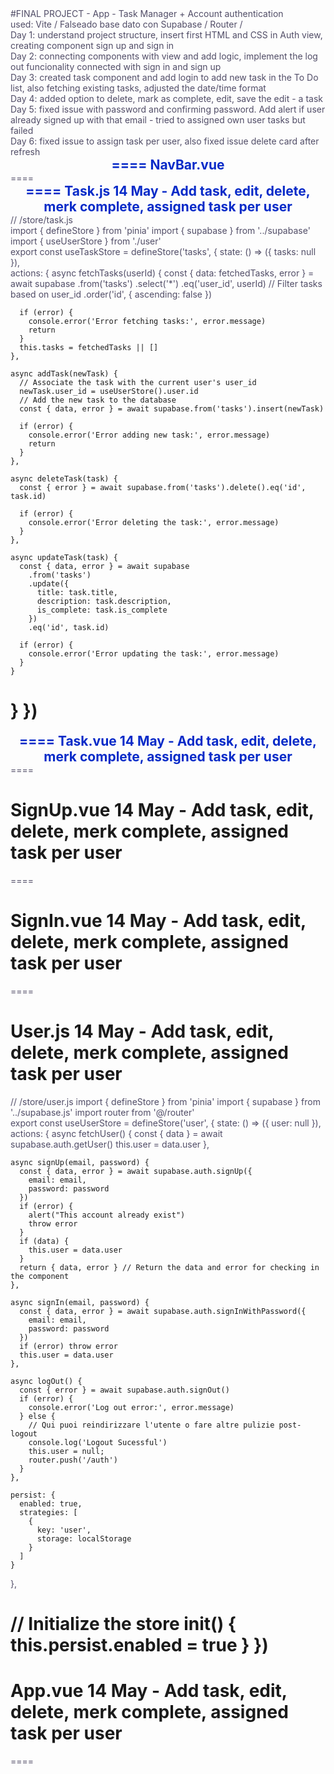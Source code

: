 #FINAL PROJECT - App - Task Manager + Account authentication

used: Vite / Falseado base dato con Supabase / Router /

Day 1: understand project structure, insert first HTML and CSS in Auth view, creating component sign up and sign in

Day 2: connecting components with view and add logic, implement the log out funcionality connected with sign in and sign up

Day 3: created task component and add login to add new task in the To Do list, also fetching existing tasks, adjusted the date/time format

Day 4: added option to delete, mark as complete, edit, save the edit - a task

Day 5: fixed issue with password and confirming password. Add alert if user already signed up with that email - tried to assigned own user tasks but failed

Day 6: fixed issue to assign task per user, also fixed issue delete card after refresh


====
NavBar.vue
----
<script setup>
import { useUserStore } from '../stores/user.js'
const userStore = useUserStore()
</script>

<template>
  <section>
    <header>
      <div><h3>Task-it</h3></div>
      <!--
      <ul>
        <li><a href="">Home</a></li>
        <li><a href="">Tasks</a></li>
        <li><a href="">Timer</a></li>
      </ul>
      -->
      <div class="log">
        <div class="profile">
          <div class="img"></div>
          <p>Profile</p>
        </div>
        <button @click="userStore.logOut">Log Out</button>
      </div>
    </header>
  </section>
</template>

<style scoped>
section {
  margin: 0;
}

header {
  display: flex;
  flex-direction: row;
  align-items: center;
  justify-content: space-between;
  padding: 0px 24px;
  background-color: #072ac8;
  color: #ffffff;
}

h3 {
  margin: none;
}

/*
ul {
  display: flex;
  flex-direction: row;
  justify-content: space-between;
  gap: 40px;
  list-style: none;
  margin: none;
}
*/

a {
  font-size: 18px;
  font-weight: 500;
  text-decoration: none;
  color: #ffffff;
}

.profile {
  display: flex;
  flex-direction: row;
  align-items: center;
}

.img {
  width: 48px;
  height: 48px;
  background-image: url(/src/assets/beanhead\ 3.svg);
}

.log {
  display: flex;
  flex-direction: row;
  align-items: center;
  gap: 16px;
}

button {
  border: none;
  border-radius: 4px;
  background-color: #536cea;
  color: #ffffff;
  font-weight: 600;
  font-size: 14px;
  padding: 0px 16px;
  height: 30px;
}
</style>
====


====
Task.js  14 May - Add task, edit, delete, merk complete, assigned task per user
----
// /store/task.js

import { defineStore } from 'pinia'
import { supabase } from '../supabase'
import { useUserStore } from './user'

export const useTaskStore = defineStore('tasks', {
  state: () => ({
    tasks: null
  }),

  actions: {
    async fetchTasks(userId) {
      const { data: fetchedTasks, error } = await supabase
        .from('tasks')
        .select('*')
        .eq('user_id', userId) // Filter tasks based on user_id
        .order('id', { ascending: false })

      if (error) {
        console.error('Error fetching tasks:', error.message)
        return
      }
      this.tasks = fetchedTasks || []
    },

    async addTask(newTask) {
      // Associate the task with the current user's user_id
      newTask.user_id = useUserStore().user.id
      // Add the new task to the database
      const { data, error } = await supabase.from('tasks').insert(newTask)

      if (error) {
        console.error('Error adding new task:', error.message)
        return
      }
    },

    async deleteTask(task) {
      const { error } = await supabase.from('tasks').delete().eq('id', task.id)

      if (error) {
        console.error('Error deleting the task:', error.message)
      }
    },
    
    async updateTask(task) {
      const { data, error } = await supabase
        .from('tasks')
        .update({
          title: task.title,
          description: task.description,
          is_complete: task.is_complete
        })
        .eq('id', task.id)

      if (error) {
        console.error('Error updating the task:', error.message)
      }
    }
  }
})
====



====
Task.vue  14 May - Add task, edit, delete, merk complete, assigned task per user
----
<script setup>
import { ref, computed } from 'vue'
import { useTaskStore } from '../stores/task.js'
import { useUserStore } from '../stores/user.js'

const userStore = useUserStore()
const taskStore = useTaskStore()
const newTaskTitle = ref('')
const newTaskDescription = ref('')


const handleSubmit = async () => {
  const newTask = {
    title: newTaskTitle.value,
    description: newTaskDescription.value,
    user_id: userStore.user.id
  }
  await taskStore.addTask(newTask)
  // Clear input fields after adding task
  newTaskTitle.value = ''
  newTaskDescription.value = ''
  await taskStore.fetchTasks(userStore.user.id) // Use await to make sure fetchTasks is completed before proceeding
}

const filteredTasks = computed(() => {
  const tasks = taskStore.tasks || [] // Ensure tasks is defined
  const userId = userStore.user.id
  return tasks.filter((task) => task.user_id === userId)
})

// Computed property to format timestamp to HH:MM
const formattedTimestamp = computed(() => {
  const tasks = taskStore.tasks || [] // Ensure tasks is an array

  return tasks.map((task) => {
    const dateObj = new Date(task.inserted_at) // Parse the timestamp string into a Date object
    const formattedDate = dateObj.toLocaleDateString() // Format the date
    const formattedTime = dateObj.toLocaleTimeString([], { hour: '2-digit', minute: '2-digit' }) // Format the time as HH:MM
    return `${formattedDate} ${formattedTime}` // Combine date and time
  })
})

const deleteTask = async (task) => {
  const confirmed = confirm('Are you sure you want to delete this task?')
  if (confirmed) {
    await taskStore.deleteTask(task)
    await taskStore.fetchTasks(userStore.user.id) // Wait for fetchTasks to complete
  }
}

const markComplete = async (task) => {
  task.is_complete = true // Update the task's status
  await taskStore.updateTask(task) // Update the task in the store and the database
  taskStore.fetchTasks() // Refresh the task list after updating
}

const backToTodo = async (task) => {
  task.is_complete = false // Update the task's status
  await taskStore.updateTask(task) // Update the task in the store and the database
  taskStore.fetchTasks() // Refresh the task list after updating
}

const toggleEditMode = (task) => {
  task.editMode = !task.editMode
  // Set the updated title and description to the current title and description
  if (task.editMode) {
    task.updatedTitle = task.title
    task.updatedDescription = task.description
  }
}

const saveChanges = async (task) => {
  task.title = task.updatedTitle // Update the task title
  task.description = task.updatedDescription // Update the task description
  task.editMode = false // Exit edit mode
  await taskStore.updateTask(task) // Update the task in the store and the database
  taskStore.fetchTasks() // Refresh the task list after updating
}

const cancelEdit = (task) => {
  task.editMode = false // Exit edit mode without saving
}
</script>

<template>
  <section>
    <div class="create-task">
      <div class="header">
        <h2>Add a Task</h2>
        <div>
          <p>Keep your life organized!</p>
          <p>Create tasks which will help you to get things done.</p>
        </div>
      </div>
      <form @submit.prevent="handleSubmit">
        <input
          v-model="newTaskTitle"
          type="text"
          placeholder="Give a title to your task"
          required
        />
        <textarea
          v-model="newTaskDescription"
          placeholder="Add task information"
          rows="4"
        ></textarea>
        <button type="submit">Add</button>
      </form>
    </div>

    <article class="existing-tasks">
      <div class="to-do">
        <h3>To do</h3>
        <div v-if="taskStore.tasks" class="card-list">
          <div
            v-for="(task, index) in filteredTasks.filter((task) => !task.is_complete)"
            :key="task.id"
            class="task-card"
          >
            <div v-if="!task.editMode" class="card-info">
              <h4>{{ task.title }}</h4>
              <p>{{ task.description }}</p>
              <p class="timestamp">{{ formattedTimestamp[index] }}</p>
            </div>

            <div v-else class="edit-inputs">
              <input v-model="task.updatedTitle" />
              <textarea v-model="task.updatedDescription" rows="4"></textarea>
            </div>

            <div v-if="!task.editMode" class="card-options">
              <div>
                <button @click="toggleEditMode(task)">✏️ Edit</button>
                <button @click="deleteTask(task)">🗑️ Delete</button>
              </div>
              <button @click="markComplete(task)">Mark Complete</button>
            </div>

            <div v-else class="cancel-save">
              <button @click="cancelEdit(task)" class="cancel">Cancel</button>
              <button @click="saveChanges(task)" class="save">Save</button>
            </div>
          </div>
        </div>
      </div>

      <div class="completed">
        <h3>Completed</h3>
        <div v-if="taskStore.tasks" class="card-list">
          <div
            v-for="(task, index) in filteredTasks.filter((task) => task.is_complete)"
            :key="task.id"
            class="task-card-done"
          >
            <div v-if="!task.editMode" class="card-info">
              <h4>{{ task.title }}</h4>
              <p>{{ task.description }}</p>
              <p class="timestamp">{{ formattedTimestamp[index] }}</p>
            </div>

            <div v-else class="edit-inputs">
              <input v-model="task.updatedTitle" />
              <textarea v-model="task.updatedDescription" rows="4"></textarea>
            </div>

            <div v-if="!task.editMode" class="card-options">
              <div>
                <button @click="toggleEditMode(task)">✏️ Edit</button>
                <button @click="deleteTask(task)">🗑️ Delete</button>
              </div>
              <button @click="backToTodo(task)">Back To Do</button>
            </div>

            <div v-else class="cancel-save">
              <button @click="cancelEdit(task)" class="cancel">Cancel</button>
              <button @click="saveChanges(task)" class="save">Save</button>
            </div>
          </div>
        </div>
      </div>
    </article>
  </section>
</template>

<style scoped>
.create-task {
  display: flex;
  flex-direction: column;
  align-items: center;
  padding: 40px;
  gap: 40px;
}

.header {
  display: flex;
  flex-direction: column;
  gap: 16px;
  width: 342px;
}

h2 {
  color: #072ac8;
  margin: 0;
  text-align: center;
}

h3 {
  color: #072ac8;
  margin: 0;
}

.header p {
  text-align: center;
}

form input {
  width: 100%;
  box-sizing: border-box;
}

form textarea {
  width: 100%;
  box-sizing: border-box;
  font-family: 'Raleway';
}

.task-card {
  background-color: #f4f6fc;
  border: none;
  border-radius: 8px;
  padding: 16px;
  gap: 16px;
  display: flex;
  flex-direction: column;
}

.task-card-done {
  background-color: #ecfff5;
  border: none;
  border-radius: 8px;
  padding: 16px;
  gap: 16px;
  display: flex;
  flex-direction: column;
}

h4 {
  color: #514d67;
  margin: 0;
}

p {
  color: #514d67;
  font-size: 14px;
  margin: 0;
}

form {
  display: flex;
  flex-direction: column;
  align-items: center;
  gap: 16px;
  width: 342px;
}

input,
textarea {
  border: none;
  border-radius: 4px;
  background-color: #f4f6fc;
  padding: 8px 16px;
}

button {
  border: none;
  border-radius: 4px;
  background-color: #072ac8;
  color: #ffffff;
  font-weight: 500;
  font-size: 16px;
  width: 100%;
  height: 48px;
}

.existing-tasks {
  display: flex;
  flex-direction: row;
  justify-content: center;
  gap: 40px;
  padding: 40px;
}

.to-do,
.completed {
  width: 342px;
  display: flex;
  flex-direction: column;
  gap: 16px;
}

.card-list {
  display: flex;
  flex-direction: column;
  gap: 16px;
}

.card-info {
  display: flex;
  flex-direction: column;
  gap: 8px;
}

.timestamp {
  font-size: 12px;
  color: #bcbcbc;
}

.card-options {
  display: flex;
  flex-direction: row;
  justify-content: space-between;
  gap: 8px;
}

.card-options button,
.cancel {
  border: 1px solid #d1edff;
  border-radius: 4px;
  background-color: #ffffff;
  color: #514d67;
  font-size: 12px;
  height: 30px;
}

.save {
  font-size: 12px;
  height: 30px;
  border: 1px solid #ffffff;
}

.edit-inputs {
  display: flex;
  flex-direction: column;
  gap: 8px;
}

.edit-inputs input,
.edit-inputs textarea {
  background-color: #ffffff;
  border: 1px solid #d1edff;
  font-family: 'Raleway';
  color: #514d67;
}

.card-options div,
.cancel-save {
  display: flex;
  flex-direction: row;
  gap: 8px;
  width: 100%;
}
</style>
====



SignUp.vue  14 May - Add task, edit, delete, merk complete, assigned task per user
====
<script setup>
import { ref } from 'vue'
import { useRouter } from 'vue-router'
import { useUserStore } from '../stores/user.js'

const router = useRouter()
const userStore = useUserStore()
const email = ref('')
const password = ref('')
const confirmPassword = ref('')
const showEmailError = ref(false)
const showSuccessPopup = ref(false)

async function handleSignUp() {
  if (password.value === confirmPassword.value) { // Compare the values of the refs
    try {
      const { data, error } = await userStore.signUp(email, password)
      if (error) {
        showEmailError.value = true
      } else if (data) {
        showSuccessPopup.value = true
      }
    } catch (error) {
      console.error('Error: ', error)
    }
  } else {
    console.error('Please try again, the password does not match')
  }
}

</script>

<template>
  <div class="container">
    <div class="header">
      <h2>Sign Up</h2>
    </div>
    <form @submit.prevent="handleSignUp">
      <div class="email">
        <label for="email">Email</label>
        <input
          v-model="email"
          type="email"
          id="email"
          name="email"
          placeholder="Enter your email address"
          required
        />
      </div>
      <div class="password">
        <label for="password">Password</label>
        <input
          v-model="password"
          type="password"
          id="password"
          name="password"
          placeholder="Enter your password"
          required
        />
      </div>
      <div class="password">
        <label for="confirmPassword">Confirm password</label>
        <input
          v-model="confirmPassword"
          type="password"
          id="confirmPassword"
          name="confirmPassword"
          placeholder="Confirm your password"
          required
        />
      </div>
      <button type="submit">Sign Up</button>
    </form>
  </div>
</template>

<style scoped>
.container {
  display: flex;
  flex-direction: column;
  align-items: center;
  gap: 24px;
}

.header {
  display: flex;
  flex-direction: column;
  align-items: center;
}

h2 {
  color: #072ac8;
}

form {
  display: flex;
  flex-direction: column;
  align-items: center;
  gap: 16px;
  width: 342px;
}

.email,
.password {
  display: flex;
  flex-direction: column;
  gap: 4px;
  font-size: 12px;
  width: 100%;
}

input {
  border: none;
  border-radius: 4px;
  background-color: #f4f6fc;
  padding: 16px;
}

button {
  border: none;
  border-radius: 4px;
  background-color: #072ac8;
  color: #ffffff;
  font-weight: 500;
  font-size: 16px;
  width: 100%;
  height: 48px;
}
</style>
====


SignIn.vue  14 May - Add task, edit, delete, merk complete, assigned task per user
====
<script setup>
import { ref } from 'vue'
import { useRouter } from 'vue-router'
import { useUserStore } from '../stores/user.js'
import { useTaskStore } from '@/stores/task.js';

const router = useRouter()
const userStore = useUserStore()
const taskStore = useTaskStore();
const email = ref('')
const password = ref('')

async function signIn() {
  await userStore.signIn(email.value, password.value)
  if (userStore.user) {
    console.log(userStore.user.id);
    // Handle successful sign-in, maybe show a message or redirect
    await taskStore.fetchTasks(userStore.user.id);
    router.push('/')
  }
}

</script>

<template>
  <div class="container">
    <div class="header">
      <h2>Sign In</h2>
    </div>
    <form @submit.prevent="signIn">
      <div class="email">
        <label for="email">Email</label>
        <input
          v-model="email"
          type="email"
          id="email"
          name="email"
          placeholder="Enter your email address"
          required
        />
      </div>
      <div class="password">
        <label for="password">Password</label>
        <input
          v-model="password"
          type="password"
          id="password"
          name="password"
          placeholder="Enter your password"
          required
        />
        <a href="">Forgot Password?</a>
      </div>
      <button type="submit">Sign In</button>
    </form>
  </div>
</template>

<style scoped>
.container {
  display: flex;
  flex-direction: column;
  align-items: center;
  gap: 24px;
}

.header {
  display: flex;
  flex-direction: column;
  align-items: center;
}

h2 {
  color: #072ac8;
}

form {
  display: flex;
  flex-direction: column;
  align-items: center;
  gap: 16px;
  width: 342px;
}

.email,
.password {
  display: flex;
  flex-direction: column;
  gap: 4px;
  font-size: 12px;
  width: 100%;
}

input {
  border: none;
  border-radius: 4px;
  background-color: #f4f6fc;
  padding: 16px;
}

button {
  border: none;
  border-radius: 4px;
  background-color: #072ac8;
  color: #ffffff;
  font-weight: 500;
  font-size: 16px;
  width: 100%;
  height: 48px;
}

a {
    margin: 8px 0px;
}
</style>
====


User.js  14 May - Add task, edit, delete, merk complete, assigned task per user
====
// /store/user.js
import { defineStore } from 'pinia'
import { supabase } from '../supabase.js'
import router from '@/router'

export const useUserStore = defineStore('user', {
  state: () => ({
    user: null
  }),

  actions: {
    async fetchUser() {
      const { data } = await supabase.auth.getUser()
      this.user = data.user
    },

    async signUp(email, password) {
      const { data, error } = await supabase.auth.signUp({
        email: email,
        password: password
      })
      if (error) {
        alert("This account already exist")
        throw error
      }
      if (data) {
        this.user = data.user
      }
      return { data, error } // Return the data and error for checking in the component
    },

    async signIn(email, password) {
      const { data, error } = await supabase.auth.signInWithPassword({
        email: email,
        password: password
      })
      if (error) throw error
      this.user = data.user
    },

    async logOut() {
      const { error } = await supabase.auth.signOut()
      if (error) {
        console.error('Log out error:', error.message)
      } else {
        // Qui puoi reindirizzare l'utente o fare altre pulizie post-logout
        console.log('Logout Sucessful')
        this.user = null;
        router.push('/auth')
      }
    },

    persist: {
      enabled: true,
      strategies: [
        {
          key: 'user',
          storage: localStorage
        }
      ]
    }
  },

  // Initialize the store
  init() {
    this.persist.enabled = true
  }
})
====

App.vue  14 May - Add task, edit, delete, merk complete, assigned task per user
====
<script setup>
import { onMounted } from 'vue'
import { storeToRefs } from 'pinia'
import { useRouter } from 'vue-router'
import { useUserStore } from './stores/user.js'
import { useTaskStore } from './stores/task.js'

const router = useRouter()
const userStore = useUserStore()
const { user } = storeToRefs(userStore)
const taskStore = useTaskStore()
// const { task } = storeToRefs(taskStore)

onMounted(async () => {
  try {
    await userStore.fetchUser() // here we call fetch user
    // console.log(user.value);
    if (!user.value) {
      // redirect them to logout if the user is not there
      router.push({ path: '/auth' })
    } else {
      // continue to dashboard
      await taskStore.fetchTasks(user.value.id)
      router.push({ path: '/' })
    }
  } catch (e) {
    console.log(e)
  }
})
</script>

<template>
  <section>
    <router-view />
    <!-- your routes will load inside of these tags -->
  </section>
</template>

====